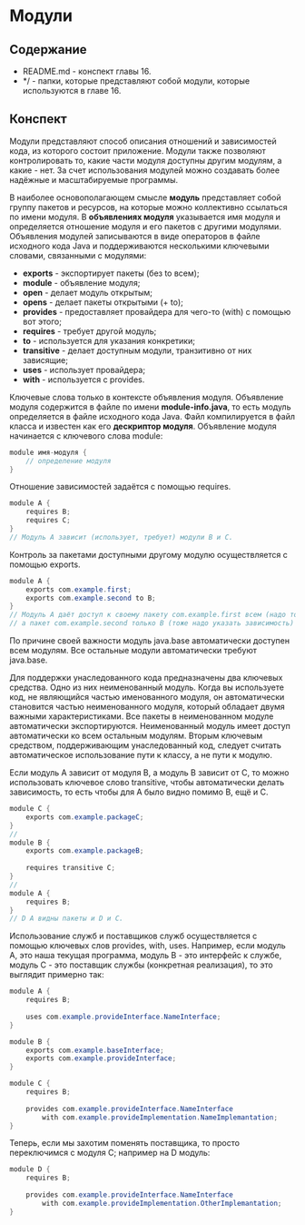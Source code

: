 # Модули

## Содержание 

* README.md - конспект главы 16.
* */ - папки, которые представляют собой модули, которые используются в главе 16.

## Конспект

Модули представляют способ описания отношений и зависимостей кода, из которого состоит приложение. Модули также позволяют контролировать
то, какие части модуля доступны другим модулям, а какие - нет. За счет использования модулей можно создавать более надёжные и масштабируемые
программы.

В наиболее основополагающем смысле **модуль** представляет собой группу пакетов и ресурсов, на которые можно коллективно ссылаться 
по имени модуля. В **объявлениях модуля** указывается имя модуля и определяется отношение модуля и его пакетов с другими модулями.
Объявления модулей записываются в виде операторов в файле исходного кода Java и поддерживаются несколькими ключевыми словами, связанными с модулями:
* **exports** - экспортирует пакеты (без to всем);
* **module** - объявление модуля;
* **open** - делает модуль открытым;
* **opens** - делает пакеты открытыми (+ to);
* **provides** - предоставляет провайдера для чего-то (with) с помощью вот этого;
* **requires** - требует другой модуль;
* **to** - используется для указания конкретики;
* **transitive** - делает доступным модули, транзитивно от них зависящие;
* **uses** - использует провайдера;
* **with** -  используется с provides.

Ключевые слова только в контексте объявления модуля. Объявление модуля содержится в файле по имени **module-info.java**, 
то есть модуль определяется в файле исходного кода Java. Файл компилируется в файл класса и известен как его **дескриптор модуля**.
Объявление модуля начинается с ключевого слова module:

```java
module имя-модуля {
    // определение модуля
}
```

Отношение зависимостей задаётся с помощью requires.

```java
module A {
    requires B;
    requires C;
}
// Модуль A зависит (использует, требует) модули B и C.
```

Контроль за пакетами доступными другому модулю осуществляется с помощью exports.

```java
module A {
    exports com.example.first;
    exports com.example.second to B;
}
// Модуль А даёт доступ к своему пакету com.example.first всем (надо только указать зависимости)
// а пакет com.example.second только B (тоже надо указать зависимость)
```

По причине своей важности модуль java.base автоматически доступен всем модулям. Все остальные модули автоматически требуют java.base.

Для поддержки унаследованного кода предназначены два ключевых средства. Одно из них неименованный модуль. Когда вы используете код, не 
являющийся частью именованного модуля, он автоматически становится частью неименованного модуля, который обладает двумя важными характеристиками.
Все пакеты в неименованном модуле автоматически экспортируются. Неименованный модуль имеет доступ автоматически ко всем остальным модулям.
Вторым ключевым средством, поддерживающим унаследованный код, следует считать автоматическое использование пути к классу, а не пути
к модулю.

Если модуль A зависит от модуля B, а модуль B зависит от C, то можно использовать ключевое слово transitive, чтобы автоматически
делать зависимость, то есть чтобы для A было видно помимо B, ещё и С.

```java
module C {
    exports com.example.packageC;
}
//
module B {
    exports com.example.packageB;
    
    requires transitive C;
}
//
module A {
    requires B;
}
// D А видны пакеты и D и С.
```

Использование служб и поставщиков служб осуществляется с помощью ключевых слов provides, with, uses. Например, если модуль A, это наша текущая программа,
модуль B - это интерфейс к службе, модуль С - это поставщик службы (конкретная реализация), то это выглядит примерно так:

```java
module A {
    requires B;
    
    uses com.example.provideInterface.NameInterface;
}

module B {
    exports com.example.baseInterface;
    exports com.example.provideInterface;
}

module C {
    requires B;
    
    provides com.example.provideInterface.NameInterface 
        with com.example.provideImplementation.NameImplemantation;
}
```

Теперь, если мы захотим поменять поставщика, то просто переключимся с модуля C; например на D модуль:

```java
module D {
    requires B;
    
    provides com.example.provideInterface.NameInterface 
        with com.example.provideImplementation.OtherImplemantation;
}
```

